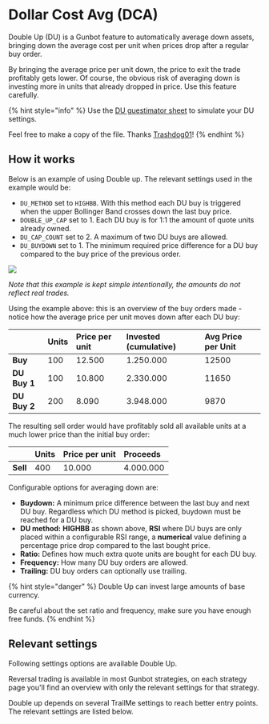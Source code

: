 # Dollar Cost Avg \(DCA\)

Double Up \(DU\) is a Gunbot feature to automatically average down assets, bringing down the average cost per unit when prices drop after a regular buy order.

By bringing the average price per unit down, the price to exit the trade profitably gets lower. Of course, the obvious risk of averaging down is investing more in units that already dropped in price. Use this feature carefully.

{% hint style="info" %}
 Use the [DU guestimator sheet](https://docs.google.com/spreadsheets/d/1fTqYl-KkqYo1bCTQm1CoS1PcSoWW-oBFf2iLfXYFKyk) to simulate your DU settings. 

Feel free to make a copy of the file. Thanks [Trashdog01](https://telegram.me/Trashdog01)!
{% endhint %}



## How it works

Below is an example of using Double up. The relevant settings used in the example would be:

*  `DU_METHOD` set to `HIGHBB`. With this method each DU buy is triggered when the upper Bollinger Band crosses down the last buy price.
*  `DOUBLE_UP_CAP` set to 1. Each DU buy is for 1:1 the amount of quote units already owned.
*  `DU_CAP_COUNT` set to 2. A maximum of two DU buys are allowed.
*  `DU_BUYDOWN` set to 1. The minimum required price difference for a DU buy compared to the buy price of the previous order.

![](https://user-images.githubusercontent.com/2372008/43907676-55eda770-9bf6-11e8-8124-60fb0d8d893d.PNG)

_Note that this example is kept simple intentionally, the amounts do not reflect real trades._



Using the example above: this is an overview of the buy orders made - notice how the average price per unit moves down after each DU buy:

|  | **Units** | **Price per unit** | **Invested \(cumulative\)** | **Avg Price per Unit** |
| :--- | :--- | :--- | :--- | :--- |
| **Buy** | 100 | 12.500 | 1.250.000 | 12500 |
| **DU Buy 1** | 100 | 10.800 | 2.330.000 | 11650 |
| **DU Buy 2** | 200 | 8.090 | 3.948.000 | 9870 |

The resulting sell order would have profitably sold all available units at a much lower price than the initial buy order:

|  | **Units** | **Price per unit** | **Proceeds** |
| :--- | :--- | :--- | :--- |
| **Sell** | 400 | 10.000 | 4.000.000 |

Configurable options for averaging down are:

*  **Buydown:** A minimum price difference between the last buy and next DU buy. Regardless which DU method is picked, buydown must be reached for a DU buy.
*  **DU method:** **HIGHBB** as shown above, **RSI** where DU buys are only placed within a configurable RSI range, a **numerical** value defining a percentage price drop compared to the last bought price.
*  **Ratio:** Defines how much extra quote units are bought for each DU buy.
*  **Frequency:** How many DU buy orders are allowed.
*  **Trailing:** DU buy orders can optionally use trailing.



{% hint style="danger" %}
Double Up can invest large amounts of base currency. 

Be careful about the set ratio and frequency, make sure you have enough free funds.
{% endhint %}



## Relevant settings

Following settings options are available Double Up.

Reversal trading is available in most Gunbot strategies, on each strategy page you'll find an overview with only the relevant settings for that strategy.







Double up depends on several TrailMe settings to reach better entry points. The relevant settings are listed below.





